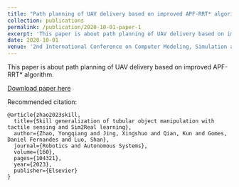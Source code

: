 ```yaml
---
title: "Path planning of UAV delivery based on improved APF-RRT* algorithm"
collection: publications
permalink: /publication/2020-10-01-paper-1
excerpt: 'This paper is about path planning of UAV delivery based on improved APF-RRT* algorithm.'
date: 2020-10-01
venue: '2nd International Conference on Computer Modeling, Simulation and Algorithm'
---
```


This paper is about path planning of UAV delivery based on improved APF-RRT* algorithm.

[Download paper here](http://rancho-zhao.github.io/files/Paper1.pdf)

Recommended citation: 
```
@article{zhao2023skill,
  title={Skill generalization of tubular object manipulation with tactile sensing and Sim2Real learning},
  author={Zhao, Yongqiang and Jing, Xingshuo and Qian, Kun and Gomes, Daniel Fernandes and Luo, Shan},
  journal={Robotics and Autonomous Systems},
  volume={160},
  pages={104321},
  year={2023},
  publisher={Elsevier}
}
```